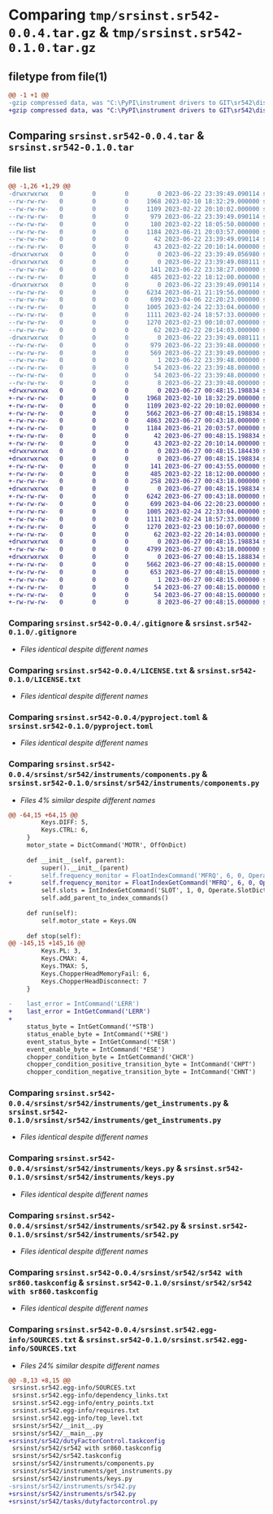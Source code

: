 # Comparing `tmp/srsinst.sr542-0.0.4.tar.gz` & `tmp/srsinst.sr542-0.1.0.tar.gz`

## filetype from file(1)

```diff
@@ -1 +1 @@
-gzip compressed data, was "C:\PyPI\instrument drivers to GIT\sr542\dist\.tmp-vpln9xgx\srsinst.sr542-0.0.4.tar", last modified: Thu Jun 22 23:39:49 2023, max compression
+gzip compressed data, was "C:\PyPI\instrument drivers to GIT\sr542\dist\.tmp-w9oe2cao\srsinst.sr542-0.1.0.tar", last modified: Tue Jun 27 00:48:15 2023, max compression
```

## Comparing `srsinst.sr542-0.0.4.tar` & `srsinst.sr542-0.1.0.tar`

### file list

```diff
@@ -1,26 +1,29 @@
-drwxrwxrwx   0        0        0        0 2023-06-22 23:39:49.090114 srsinst.sr542-0.0.4/
--rw-rw-rw-   0        0        0     1968 2023-02-10 18:32:29.000000 srsinst.sr542-0.0.4/.gitignore
--rw-rw-rw-   0        0        0     1109 2023-02-22 20:10:02.000000 srsinst.sr542-0.0.4/LICENSE.txt
--rw-rw-rw-   0        0        0      979 2023-06-22 23:39:49.090114 srsinst.sr542-0.0.4/PKG-INFO
--rw-rw-rw-   0        0        0      180 2023-02-22 18:05:50.000000 srsinst.sr542-0.0.4/README.md
--rw-rw-rw-   0        0        0     1184 2023-06-21 20:03:57.000000 srsinst.sr542-0.0.4/pyproject.toml
--rw-rw-rw-   0        0        0       42 2023-06-22 23:39:49.090114 srsinst.sr542-0.0.4/setup.cfg
--rw-rw-rw-   0        0        0       43 2023-02-22 20:10:14.000000 srsinst.sr542-0.0.4/setup.py
-drwxrwxrwx   0        0        0        0 2023-06-22 23:39:49.056980 srsinst.sr542-0.0.4/srsinst/
-drwxrwxrwx   0        0        0        0 2023-06-22 23:39:49.080111 srsinst.sr542-0.0.4/srsinst/sr542/
--rw-rw-rw-   0        0        0      141 2023-06-22 23:38:27.000000 srsinst.sr542-0.0.4/srsinst/sr542/__init__.py
--rw-rw-rw-   0        0        0      485 2023-02-22 18:12:00.000000 srsinst.sr542-0.0.4/srsinst/sr542/__main__.py
-drwxrwxrwx   0        0        0        0 2023-06-22 23:39:49.090114 srsinst.sr542-0.0.4/srsinst/sr542/instruments/
--rw-rw-rw-   0        0        0     6234 2023-06-21 21:19:56.000000 srsinst.sr542-0.0.4/srsinst/sr542/instruments/components.py
--rw-rw-rw-   0        0        0      699 2023-04-06 22:20:23.000000 srsinst.sr542-0.0.4/srsinst/sr542/instruments/get_instruments.py
--rw-rw-rw-   0        0        0     1005 2023-02-24 22:33:04.000000 srsinst.sr542-0.0.4/srsinst/sr542/instruments/keys.py
--rw-rw-rw-   0        0        0     1111 2023-02-24 18:57:33.000000 srsinst.sr542-0.0.4/srsinst/sr542/instruments/sr542.py
--rw-rw-rw-   0        0        0     1270 2023-02-23 00:10:07.000000 srsinst.sr542-0.0.4/srsinst/sr542/sr542 with sr860.taskconfig
--rw-rw-rw-   0        0        0       62 2023-02-22 20:14:03.000000 srsinst.sr542-0.0.4/srsinst/sr542/sr542.taskconfig
-drwxrwxrwx   0        0        0        0 2023-06-22 23:39:49.080111 srsinst.sr542-0.0.4/srsinst.sr542.egg-info/
--rw-rw-rw-   0        0        0      979 2023-06-22 23:39:48.000000 srsinst.sr542-0.0.4/srsinst.sr542.egg-info/PKG-INFO
--rw-rw-rw-   0        0        0      569 2023-06-22 23:39:49.000000 srsinst.sr542-0.0.4/srsinst.sr542.egg-info/SOURCES.txt
--rw-rw-rw-   0        0        0        1 2023-06-22 23:39:48.000000 srsinst.sr542-0.0.4/srsinst.sr542.egg-info/dependency_links.txt
--rw-rw-rw-   0        0        0       54 2023-06-22 23:39:48.000000 srsinst.sr542-0.0.4/srsinst.sr542.egg-info/entry_points.txt
--rw-rw-rw-   0        0        0       54 2023-06-22 23:39:48.000000 srsinst.sr542-0.0.4/srsinst.sr542.egg-info/requires.txt
--rw-rw-rw-   0        0        0        8 2023-06-22 23:39:48.000000 srsinst.sr542-0.0.4/srsinst.sr542.egg-info/top_level.txt
+drwxrwxrwx   0        0        0        0 2023-06-27 00:48:15.198834 srsinst.sr542-0.1.0/
+-rw-rw-rw-   0        0        0     1968 2023-02-10 18:32:29.000000 srsinst.sr542-0.1.0/.gitignore
+-rw-rw-rw-   0        0        0     1109 2023-02-22 20:10:02.000000 srsinst.sr542-0.1.0/LICENSE.txt
+-rw-rw-rw-   0        0        0     5662 2023-06-27 00:48:15.198834 srsinst.sr542-0.1.0/PKG-INFO
+-rw-rw-rw-   0        0        0     4863 2023-06-27 00:43:18.000000 srsinst.sr542-0.1.0/README.md
+-rw-rw-rw-   0        0        0     1184 2023-06-21 20:03:57.000000 srsinst.sr542-0.1.0/pyproject.toml
+-rw-rw-rw-   0        0        0       42 2023-06-27 00:48:15.198834 srsinst.sr542-0.1.0/setup.cfg
+-rw-rw-rw-   0        0        0       43 2023-02-22 20:10:14.000000 srsinst.sr542-0.1.0/setup.py
+drwxrwxrwx   0        0        0        0 2023-06-27 00:48:15.184430 srsinst.sr542-0.1.0/srsinst/
+drwxrwxrwx   0        0        0        0 2023-06-27 00:48:15.198834 srsinst.sr542-0.1.0/srsinst/sr542/
+-rw-rw-rw-   0        0        0      141 2023-06-27 00:43:55.000000 srsinst.sr542-0.1.0/srsinst/sr542/__init__.py
+-rw-rw-rw-   0        0        0      485 2023-02-22 18:12:00.000000 srsinst.sr542-0.1.0/srsinst/sr542/__main__.py
+-rw-rw-rw-   0        0        0      258 2023-06-27 00:43:18.000000 srsinst.sr542-0.1.0/srsinst/sr542/dutyFactorControl.taskconfig
+drwxrwxrwx   0        0        0        0 2023-06-27 00:48:15.198834 srsinst.sr542-0.1.0/srsinst/sr542/instruments/
+-rw-rw-rw-   0        0        0     6242 2023-06-27 00:43:18.000000 srsinst.sr542-0.1.0/srsinst/sr542/instruments/components.py
+-rw-rw-rw-   0        0        0      699 2023-04-06 22:20:23.000000 srsinst.sr542-0.1.0/srsinst/sr542/instruments/get_instruments.py
+-rw-rw-rw-   0        0        0     1005 2023-02-24 22:33:04.000000 srsinst.sr542-0.1.0/srsinst/sr542/instruments/keys.py
+-rw-rw-rw-   0        0        0     1111 2023-02-24 18:57:33.000000 srsinst.sr542-0.1.0/srsinst/sr542/instruments/sr542.py
+-rw-rw-rw-   0        0        0     1270 2023-02-23 00:10:07.000000 srsinst.sr542-0.1.0/srsinst/sr542/sr542 with sr860.taskconfig
+-rw-rw-rw-   0        0        0       62 2023-02-22 20:14:03.000000 srsinst.sr542-0.1.0/srsinst/sr542/sr542.taskconfig
+drwxrwxrwx   0        0        0        0 2023-06-27 00:48:15.198834 srsinst.sr542-0.1.0/srsinst/sr542/tasks/
+-rw-rw-rw-   0        0        0     4799 2023-06-27 00:43:18.000000 srsinst.sr542-0.1.0/srsinst/sr542/tasks/dutyfactorcontrol.py
+drwxrwxrwx   0        0        0        0 2023-06-27 00:48:15.188834 srsinst.sr542-0.1.0/srsinst.sr542.egg-info/
+-rw-rw-rw-   0        0        0     5662 2023-06-27 00:48:15.000000 srsinst.sr542-0.1.0/srsinst.sr542.egg-info/PKG-INFO
+-rw-rw-rw-   0        0        0      653 2023-06-27 00:48:15.000000 srsinst.sr542-0.1.0/srsinst.sr542.egg-info/SOURCES.txt
+-rw-rw-rw-   0        0        0        1 2023-06-27 00:48:15.000000 srsinst.sr542-0.1.0/srsinst.sr542.egg-info/dependency_links.txt
+-rw-rw-rw-   0        0        0       54 2023-06-27 00:48:15.000000 srsinst.sr542-0.1.0/srsinst.sr542.egg-info/entry_points.txt
+-rw-rw-rw-   0        0        0       54 2023-06-27 00:48:15.000000 srsinst.sr542-0.1.0/srsinst.sr542.egg-info/requires.txt
+-rw-rw-rw-   0        0        0        8 2023-06-27 00:48:15.000000 srsinst.sr542-0.1.0/srsinst.sr542.egg-info/top_level.txt
```

### Comparing `srsinst.sr542-0.0.4/.gitignore` & `srsinst.sr542-0.1.0/.gitignore`

 * *Files identical despite different names*

### Comparing `srsinst.sr542-0.0.4/LICENSE.txt` & `srsinst.sr542-0.1.0/LICENSE.txt`

 * *Files identical despite different names*

### Comparing `srsinst.sr542-0.0.4/pyproject.toml` & `srsinst.sr542-0.1.0/pyproject.toml`

 * *Files identical despite different names*

### Comparing `srsinst.sr542-0.0.4/srsinst/sr542/instruments/components.py` & `srsinst.sr542-0.1.0/srsinst/sr542/instruments/components.py`

 * *Files 4% similar despite different names*

```diff
@@ -64,15 +64,15 @@
         Keys.DIFF: 5,
         Keys.CTRL: 6,
     }
     motor_state = DictCommand('MOTR', OffOnDict)
 
     def __init__(self, parent):
         super().__init__(parent)
-        self.frequency_monitor = FloatIndexCommand('MFRQ', 6, 0, Operate.FrequencyMonitorDict)
+        self.frequency_monitor = FloatIndexGetCommand('MFRQ', 6, 0, Operate.FrequencyMonitorDict)
         self.slots = IntIndexGetCommand('SLOT', 1, 0, Operate.SlotDict)
         self.add_parent_to_index_commands()
 
     def run(self):
         self.motor_state = Keys.ON
 
     def stop(self):
@@ -145,15 +145,16 @@
         Keys.PL: 3,
         Keys.CMAX: 4,
         Keys.TMAX: 5,
         Keys.ChopperHeadMemoryFail: 6,
         Keys.ChopperHeadDisconnect: 7
     }
 
-    last_error = IntCommand('LERR')
+    last_error = IntGetCommand('LERR')
+
     status_byte = IntGetCommand('*STB')
     status_enable_byte = IntCommand('*SRE')
     event_status_byte = IntGetCommand('*ESR')
     event_enable_byte = IntCommand('*ESE')
     chopper_condition_byte = IntGetCommand('CHCR')
     chopper_condition_positive_transition_byte = IntCommand('CHPT')
     chopper_condition_negative_transition_byte = IntCommand('CHNT')
```

### Comparing `srsinst.sr542-0.0.4/srsinst/sr542/instruments/get_instruments.py` & `srsinst.sr542-0.1.0/srsinst/sr542/instruments/get_instruments.py`

 * *Files identical despite different names*

### Comparing `srsinst.sr542-0.0.4/srsinst/sr542/instruments/keys.py` & `srsinst.sr542-0.1.0/srsinst/sr542/instruments/keys.py`

 * *Files identical despite different names*

### Comparing `srsinst.sr542-0.0.4/srsinst/sr542/instruments/sr542.py` & `srsinst.sr542-0.1.0/srsinst/sr542/instruments/sr542.py`

 * *Files identical despite different names*

### Comparing `srsinst.sr542-0.0.4/srsinst/sr542/sr542 with sr860.taskconfig` & `srsinst.sr542-0.1.0/srsinst/sr542/sr542 with sr860.taskconfig`

 * *Files identical despite different names*

### Comparing `srsinst.sr542-0.0.4/srsinst.sr542.egg-info/SOURCES.txt` & `srsinst.sr542-0.1.0/srsinst.sr542.egg-info/SOURCES.txt`

 * *Files 24% similar despite different names*

```diff
@@ -8,13 +8,15 @@
 srsinst.sr542.egg-info/SOURCES.txt
 srsinst.sr542.egg-info/dependency_links.txt
 srsinst.sr542.egg-info/entry_points.txt
 srsinst.sr542.egg-info/requires.txt
 srsinst.sr542.egg-info/top_level.txt
 srsinst/sr542/__init__.py
 srsinst/sr542/__main__.py
+srsinst/sr542/dutyFactorControl.taskconfig
 srsinst/sr542/sr542 with sr860.taskconfig
 srsinst/sr542/sr542.taskconfig
 srsinst/sr542/instruments/components.py
 srsinst/sr542/instruments/get_instruments.py
 srsinst/sr542/instruments/keys.py
-srsinst/sr542/instruments/sr542.py
+srsinst/sr542/instruments/sr542.py
+srsinst/sr542/tasks/dutyfactorcontrol.py
```

